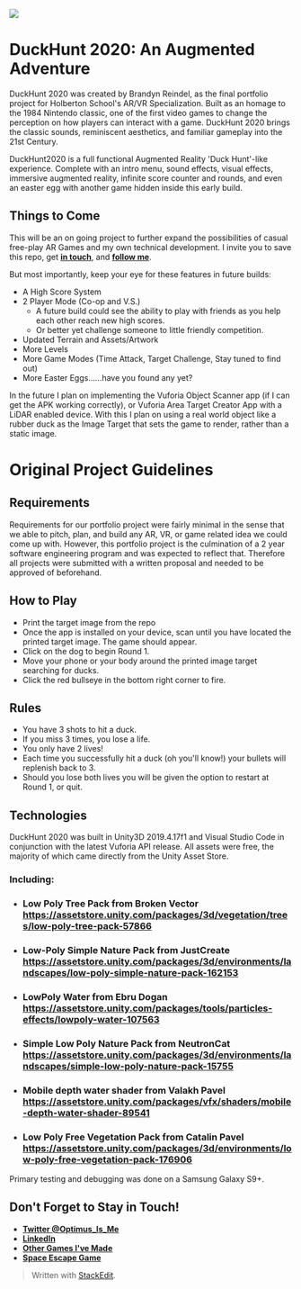 ![](https://i.imgur.com/G9I23IT.jpg)
# DuckHunt 2020: An Augmented Adventure
DuckHunt 2020 was created by Brandyn Reindel, as the final portfolio project for Holberton School's AR/VR Specialization. Built as an homage to the 1984 Nintendo classic, one of the first video games to change the perception on how players can interact with a game. DuckHunt 2020 brings the classic sounds, reminiscent aesthetics, and familiar gameplay into the 21st Century.

DuckHunt2020 is a full functional Augmented Reality 'Duck Hunt'-like experience. Complete with an intro menu, sound effects, visual effects, immersive augmented reality, infinite score counter and rounds, and even an easter egg with another game hidden inside this early build.

## Things to Come
This will be an on going project to further expand the possibilities of casual free-play AR Games and my own technical development. I invite you to save this repo, get **[in touch](https://www.linkedin.com/in/brandyn-reindel-372b57102/)**, and **[follow me](https://twitter.com/Optimus_is_Me)**. 

But most importantly, keep your eye for these features in future builds:

- A High Score System
- 2 Player Mode (Co-op and V.S.)
   - A future build could see the ability to play with friends as you help each other reach new high scores.
   - Or better yet challenge someone to little friendly competition.
- Updated Terrain and Assets/Artwork
- More Levels
- More Game Modes (Time Attack, Target Challenge, Stay tuned to find out)
- More Easter Eggs......have you found any yet?

In the future I plan on implementing the Vuforia Object Scanner app (if I can get the APK working correctly), or Vuforia Area Target Creator App with a LiDAR enabled device. With this I plan on using a real world object like a rubber duck as the Image Target that sets the game to render, rather than a static image.  

# Original Project Guidelines

## Requirements

Requirements for our portfolio project were fairly minimal in the sense that we able to pitch, plan, and build any AR, VR, or game related idea we could come up with. However, this portfolio project is the culmination of a 2 year software engineering program and was expected to reflect that. Therefore all projects were submitted with a written proposal and needed to be approved of beforehand.

## How to Play
- Print the target image from the repo
- Once the app is installed on your device, scan until you have located the printed target image. The game should appear.
- Click on the dog to begin Round 1.
- Move your phone or your body around the printed image target searching for ducks.
- Click the red bullseye in the bottom right corner to fire.
 
## Rules
- You have 3 shots to hit a duck.
- If you miss 3 times, you lose a life.
- You only have 2 lives!
- Each time you successfully hit a duck (oh you'll know!) your bullets will replenish back to 3.
- Should you lose both lives you will be given the option to restart at Round 1, or quit.

## Technologies
DuckHunt 2020 was built in Unity3D 2019.4.17f1 and Visual Studio Code in conjunction with the latest Vuforia API release. All assets were free, the majority of which came directly from the Unity Asset Store.
### Including:

 - ### Low Poly Tree Pack from Broken Vector	https://assetstore.unity.com/packages/3d/vegetation/trees/low-poly-tree-pack-57866
 - ### Low-Poly Simple Nature Pack from JustCreate https://assetstore.unity.com/packages/3d/environments/landscapes/low-poly-simple-nature-pack-162153
- ### LowPoly Water from Ebru Dogan https://assetstore.unity.com/packages/tools/particles-effects/lowpoly-water-107563
- ### Simple Low Poly Nature Pack from NeutronCat	https://assetstore.unity.com/packages/3d/environments/landscapes/simple-low-poly-nature-pack-15755
- ### Mobile depth water shader from Valakh Pavel https://assetstore.unity.com/packages/vfx/shaders/mobile-depth-water-shader-89541
- ### Low Poly Free Vegetation Pack from Catalin Pavel https://assetstore.unity.com/packages/3d/environments/low-poly-free-vegetation-pack-176906

Primary testing and debugging was done on a Samsung Galaxy S9+.

## Don't Forget to Stay in Touch!
- **[Twitter @Optimus_Is_Me](https://twitter.com/Optimus_is_Me)**
- **[LinkedIn](https://www.linkedin.com/in/brandyn-reindel-372b57102/)**
- **[Other Games I've Made](https://sharemygame.com/@BrandynR)**
- **[Space Escape Game](https://github.com/BrandynR/Space_Escape)**


> Written with [StackEdit](https://stackedit.io/).
